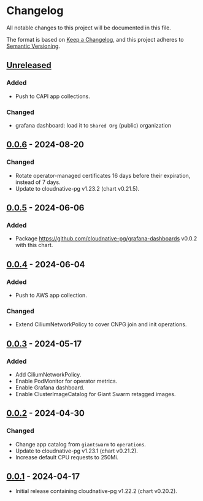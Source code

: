 # Changelog

All notable changes to this project will be documented in this file.

The format is based on [Keep a Changelog](https://keepachangelog.com/en/1.0.0/),
and this project adheres to [Semantic Versioning](https://semver.org/spec/v2.0.0.html).

## [Unreleased]

### Added

- Push to CAPI app collections.

### Changed

- grafana dashboard: load it to `Shared Org` (public) organization

## [0.0.6] - 2024-08-20

### Changed

- Rotate operator-managed certificates 16 days before their expiration, instead of 7 days.
- Update to cloudnative-pg v1.23.2 (chart v0.21.5).

## [0.0.5] - 2024-06-06

### Added

- Package <https://github.com/cloudnative-pg/grafana-dashboards> v0.0.2 with this chart.

## [0.0.4] - 2024-06-04

### Added

- Push to AWS app collection.

### Changed

- Extend CiliumNetworkPolicy to cover CNPG join and init operations.

## [0.0.3] - 2024-05-17

### Added

- Add CiliumNetworkPolicy.
- Enable PodMonitor for operator metrics.
- Enable Grafana dashboard.
- Enable ClusterImageCatalog for Giant Swarm retagged images.

## [0.0.2] - 2024-04-30

### Changed

- Change app catalog from `giantswarm` to `operations`.
- Update to cloudnative-pg v1.23.1 (chart v0.21.2).
- Increase default CPU requests to 250Mi.

## [0.0.1] - 2024-04-17

- Initial release containing cloudnative-pg v1.22.2 (chart v0.20.2).

[Unreleased]: https://github.com/giantswarm/cloudnative-pg-app/compare/v0.0.6...HEAD
[0.0.6]: https://github.com/giantswarm/cloudnative-pg-app/compare/v0.0.5...v0.0.6
[0.0.5]: https://github.com/giantswarm/cloudnative-pg-app/compare/v0.0.4...v0.0.5
[0.0.4]: https://github.com/giantswarm/cloudnative-pg-app/compare/v0.0.3...v0.0.4
[0.0.3]: https://github.com/giantswarm/cloudnative-pg-app/compare/v0.0.2...v0.0.3
[0.0.2]: https://github.com/giantswarm/cloudnative-pg-app/compare/v0.0.1...v0.0.2
[0.0.1]: https://github.com/giantswarm/cloudnative-pg-app/releases/tag/v0.0.1
